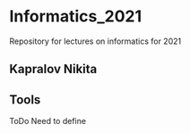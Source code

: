 # Informatics_2021

Repository for lectures on informatics for 2021

## Kapralov Nikita

## Tools

ToDo Need to define